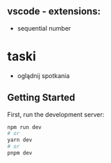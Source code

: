 ## vscode - extensions:

- sequential number

# taski

- oglądnij spotkania

## Getting Started

First, run the development server:

```bash
npm run dev
# or
yarn dev
# or
pnpm dev
```
